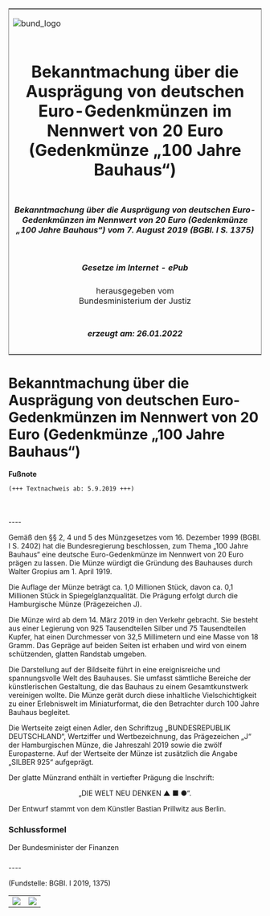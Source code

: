 <span id="DECKBLATT.html"></span>

<table border="0" frame="border" width="100%">

<tr valign="top">

<td align="left">

![bund\_logo](BfJ_2021_Web_de_de.gif)

</td>

<td align="right">

 

</td>

</tr>

<tr align="center" valign="middle">

<td colspan="2">

# Bekanntmachung über die Ausprägung von deutschen Euro-Gedenkmünzen im Nennwert von 20 Euro (Gedenkmünze „100 Jahre Bauhaus“)

</td>

</tr>

<tr align="center" valign="middle">

<td colspan="2">

##### Bekanntmachung über die Ausprägung von deutschen Euro-Gedenkmünzen im Nennwert von 20 Euro (Gedenkmünze „100 Jahre Bauhaus“) vom 7. August 2019 (BGBl. I S. 1375)

</td>

</tr>

<tr align="center" valign="middle">

<td colspan="2">

  
  

##### Gesetze im Internet - ePub  
  
herausgegeben vom  
Bundesministerium der Justiz

</td>

</tr>

<tr align="center" valign="bottom">

<td colspan="2">

  
  

##### erzeugt am: 26.01.2022

</td>

</tr>

</table>

<span id="BJNR137500019.html"></span>

# Bekanntmachung über die Ausprägung von deutschen Euro-Gedenkmünzen im Nennwert von 20 Euro (Gedenkmünze „100 Jahre Bauhaus“)

<div>

  
**Fußnote**

<div class="jnhtml">

<div>

<div class="jurAbsatz">

  

``` 
(+++ Textnachweis ab: 5.9.2019 +++)

 
```

</div>

</div>

</div>

</div>

<span id="BJNR137500019BJNE000100000.html"></span>

###   
\----

<div>

<div class="jnhtml">

<div>

<div class="jurAbsatz">

Gemäß den §§ 2, 4 und 5 des Münzgesetzes vom 16. Dezember 1999 (BGBl. I
S. 2402) hat die Bundesregierung beschlossen, zum Thema „100 Jahre
Bauhaus“ eine deutsche Euro-Gedenkmünze im Nennwert von 20 Euro prägen
zu lassen. Die Münze würdigt die Gründung des Bauhauses durch Walter
Gropius am 1. April 1919.

</div>

<div class="jurAbsatz">

Die Auflage der Münze beträgt ca. 1,0 Millionen Stück, davon ca. 0,1
Millionen Stück in Spiegelglanzqualität. Die Prägung erfolgt durch die
Hamburgische Münze (Prägezeichen J).

</div>

<div class="jurAbsatz">

Die Münze wird ab dem 14. März 2019 in den Verkehr gebracht. Sie besteht
aus einer Legierung von 925 Tausendteilen Silber und 75 Tausendteilen
Kupfer, hat einen Durchmesser von 32,5 Millimetern und eine Masse von 18
Gramm. Das Gepräge auf beiden Seiten ist erhaben und wird von einem
schützenden, glatten Randstab umgeben.

</div>

<div class="jurAbsatz">

Die Darstellung auf der Bildseite führt in eine ereignisreiche und
spannungsvolle Welt des Bauhauses. Sie umfasst sämtliche Bereiche der
künstlerischen Gestaltung, die das Bauhaus zu einem Gesamtkunstwerk
vereinigen wollte. Die Münze gerät durch diese inhaltliche
Vielschichtigkeit zu einer Erlebniswelt im Miniaturformat, die den
Betrachter durch 100 Jahre Bauhaus begleitet.

</div>

<div class="jurAbsatz">

Die Wertseite zeigt einen Adler, den Schriftzug „BUNDESREPUBLIK
DEUTSCHLAND“, Wertziffer und Wertbezeichnung, das Prägezeichen „J“ der
Hamburgischen Münze, die Jahreszahl 2019 sowie die zwölf Europasterne.
Auf der Wertseite der Münze ist zusätzlich die Angabe „SILBER 925“
aufgeprägt.

</div>

<div class="jurAbsatz">

Der glatte Münzrand enthält in vertiefter Prägung die Inschrift:

</div>

<div class="jurAbsatz" style="text-align:center;">

„DIE WELT NEU DENKEN <span class="Formel">▲ ■ ●</span>“.

</div>

<div class="jurAbsatz">

Der Entwurf stammt von dem Künstler Bastian Prillwitz aus Berlin.

</div>

</div>

</div>

</div>

<span id="BJNR137500019BJNE000200000.html"></span>

### Schlussformel  

<div>

<div class="jnhtml">

<div>

<div class="jurAbsatz">

<span class="SP">Der Bundesminister der Finanzen</span>

</div>

</div>

</div>

</div>

<span id="BJNR137500019BJNE000300000.html"></span>

###   
\----

<div>

<div class="jnhtml">

<div>

<div class="jurAbsatz">

<div class="kommentar_Fundstelle">

(Fundstelle: BGBl. I 2019, 1375)

</div>

</div>

  

|                                   |                                   |
| :-------------------------------: | :-------------------------------: |
| ![](bgbl1_2019_j1375-1_0010.jpeg) | ![](bgbl1_2019_j1375-1_0020.jpeg) |

</div>

</div>

</div>
